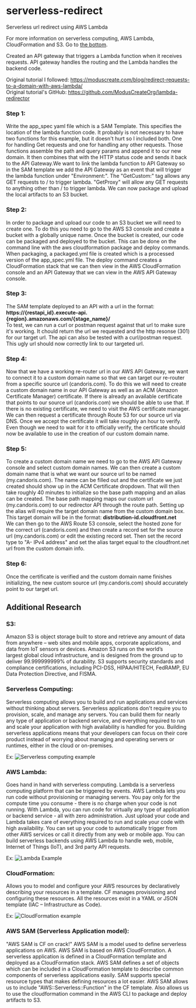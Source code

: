 # serverless-redirect
Serverless url redirect using AWS Lambda

For more information on serverless computing, AWS Lambda, CloudFormation and S3. Go to [the bottom](#additional-research). 

Created an API gateway that triggers a Lambda function when it receives requests. API gateway handles the routing and the Lambda handles the backend code.


Original tutorial I followed:
https://moduscreate.com/blog/redirect-requests-to-a-domain-with-aws-lambda/   
Original tutorial's GitHub:
https://github.com/ModusCreateOrg/lambda-redirector

### Step 1:
Write the app_spec yaml file which is a SAM Template. This specifies the location of the lambda function code. It probably is not necessary to have two functions for this example, but it doesn't hurt so I included both. One for handling Get requests and one for handling any other requests. Those functions assemble the path and query params and append it to our new domain. It then combines that with the HTTP status code and sends it back to the API Gateway.We want to link the lambda function to API Gateway so in the SAM template we add the API Gateway as an event that will trigger the lambda function under "Environment:". The "GetCustom:" tag allows any GET requests to / to trigger lambda. "GetProxy" will allow any GET requests to anything other than / to trigger lambda. We can now package and upload the local artifacts to an S3 bucket.

### Step 2:
In order to package and upload our code to an S3 bucket we will need to create one. To do this you need to go to the AWS S3 console and create a bucket with a globally unique name. Once the bucket is created, our code can be packaged and deployed to the bucket. This can be done on the command line with the aws cloudformation package and deploy commands. When packaging, a packaged.yml file is created which is a processed version of the app_spec.yml file. The deploy command creates a CloudFormation stack that we can then view in the AWS CloudFormation console and an API Gateway that we can view in the AWS API Gateway console.

### Step 3:
The SAM template deployed to an API with a url in the format:  
**https://{restapi_id}.execute-api.{region}.amazonaws.com/{stage_name}/**  
To test, we can run a curl or postman request against that url to make sure it's working. It chould return the url we requested and the http resonse (301) for our target url. The api can also be tested with a curl/postman request. This ugly url should now correctly link to our targeted url.

### Step 4:
Now that we have a working re-router url in our AWS API Gateway, we want to connect it to a custom domain name so that we can target our re-router from a specific source url (candoris.com). To do this we will need to create a custom domain name in our API Gateway as well as an ACM (Amazon Certificate Manager) certificate. If there is already an available certificate that points to our source url (candoris.com) we should be able to use that. If there is no existing certificate, we need to visit the AWS certificate manager. We can then request a certificate through Route 53 for our source url via DNS. Once we accept the certificate it will take roughly an hour to verify. Even though we need to wait for it to officially verify, the certificate should now be available to use in the creation of our custom domain name.

### Step 5:
To create a custom domain name we need to go to the AWS API Gateway console and select custom domain names. We can then create a custom domain name that is what we want our source url to be named (my.candoris.com). The name can be filled out and the certificate we just created should show up in the ACM Certificate dropdown. That will then take roughly 40 minutes to initialize so the base path mapping and  an alias can be created. The base path mapping maps our custom url (my.candoris.com) to our redirector API through the route path. Setting up the alias will require the target domain name from the custom domain box. This target domain will be in the format: **distribution-id.cloudfront.net**  
We can then go to the AWS Route 53 console, select the hosted zone for the correct url (candoris.com) and then create a record set for the source url (my.candoris.com) or edit the existing record set. Then set the record type to "A- IPv4 address" and set the alias target equal to the cloudfront.net url from the custom domain info.

### Step 6: 
Once the certificate is verified and the custom domain name finishes initializing, the new custom source url (my.candoris.com) should accurately point to our target url.

## Additional Research

### S3:
Amazon S3 is object storage built to store and retrieve any amount of data from anywhere – web sites and mobile apps, corporate applications, and data from IoT sensors or devices. Amazon S3 runs on the world’s largest global cloud infrastructure, and is designed from the ground up to deliver 99.999999999% of durability. S3 supports security standards and compliance certifications, including PCI-DSS, HIPAA/HITECH, FedRAMP, EU Data Protection Directive, and FISMA. 

### Serverless Computing: 
Serverless computing allows you to build and run applications and services without thinking about servers. Serverless applications don't require you to provision, scale, and manage any servers. You can build them for nearly any type of application or backend service, and everything required to run and scale your application with high availability is handled for you. Building serverless applications means that your developers can focus on their core product instead of worrying about managing and operating servers or runtimes, either in the cloud or on-premises.

Ex:
![Serverless computing example](https://github.com/abushong/serverless-redirect/blob/master/images/ServerlessComputingExample.png "Serverless computing example")

 
### AWS Lambda:
Goes hand in hand with serverless computing. Lambda is a serverless computing platform that can be triggered by events. AWS Lambda lets you run code without provisioning or managing servers. You pay only for the compute time you consume - there is no charge when your code is not running. With Lambda, you can run code for virtually any type of application or backend service - all with zero administration. Just upload your code and Lambda takes care of everything required to run and scale your code with high availability. You can set up your code to automatically trigger from other AWS services or call it directly from any web or mobile app. You can build serverless backends using AWS Lambda to handle web, mobile, Internet of Things (IoT), and 3rd party API requests.

Ex:
![Lambda Example](https://github.com/abushong/serverless-redirect/blob/master/images/AWSLambdaExample.png "Lambda Example")


### CloudFormation:
Allows you to model and configure your AWS resources by declaratively describing your resources in a template. CF manages provisioning and configuring these resources. All the resources exist in a YAML or JSON template (IAC – Infrastructure as Code). 

Ex:
![CloudFormation example](https://github.com/abushong/serverless-redirect/blob/master/images/CloudFormationExample.png "CloudFormation Example")

### AWS SAM (Serverless Application model):
"AWS SAM is CF on crack!" AWS SAM is a model used to define serverless applications on AWS. AWS SAM is based on AWS CloudFormation. A serverless application is defined in a CloudFormation template and deployed as a CloudFormation stack. AWS SAM defines a set of objects which can be included in a CloudFormation template to describe common components of serverless applications easily.  SAM supports special resource types that makes defining resources a lot easier. AWS SAM allows us to include "AWS::Serverless::Function" in the CF template. Also allows us to use the cloudformation command in the AWS CLI to package and deploy artifacts to S3.

